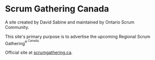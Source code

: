 # Scrum Gathering Canada

A site created by David Sabine and maintained by Ontario Scrum Community.

This site's primary purpose is to advertise the upcoming Regional Scrum Gathering<sup>®<sup> Canada.

Official site at [scrumgathering.ca](//scrumgathering.ca "ScrumGathering dot ca").